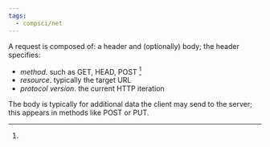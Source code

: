 ```yaml
---
tags:
  - compsci/net
---
```


A request is composed of: a header and (optionally) body; the header specifies:
- *method*. such as GET, HEAD, POST [^1]
- *resource*. typically the target URL
- *protocol version*. the current HTTP iteration

The body is typically for additional data the client may send to the server; this appears in methods like POST or PUT.

[^1]: 